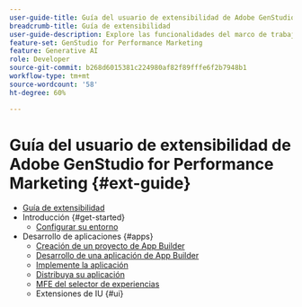 ```yaml
---
user-guide-title: Guía del usuario de extensibilidad de Adobe GenStudio for Performance Marketing
breadcrumb-title: Guía de extensibilidad
user-guide-description: Explore las funcionalidades del marco de trabajo de extensibilidad de Adobe GenStudio for Performance Marketing.
feature-set: GenStudio for Performance Marketing
feature: Generative AI
role: Developer
source-git-commit: b268d6015381c224980af82f89fffe6f2b7948b1
workflow-type: tm+mt
source-wordcount: '58'
ht-degree: 60%

---
```



# Guía del usuario de extensibilidad de Adobe GenStudio for Performance Marketing {#ext-guide}

+ [Guía de extensibilidad](home.md)
+ Introducción {#get-started}
   + [Configurar su entorno](setup.md)
+ Desarrollo de aplicaciones {#apps}
   + [Creación de un proyecto de App Builder](create-project.md)
   + [Desarrollo de una aplicación de App Builder](create-app.md)
   + [Implemente la aplicación](deploy-app.md)
   + [Distribuya su aplicación](distribute-app.md)
   + [MFE del selector de experiencias](experience-selector.md)
   + Extensiones de IU {#ui}
